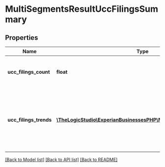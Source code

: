 # MultiSegmentsResultUccFilingsSummary

## Properties
Name | Type | Description | Notes
------------ | ------------- | ------------- | -------------
**ucc_filings_count** | **float** | Count of UCC filings on file for the business | [optional] 
**ucc_filings_trends** | [**\TheLogicStudio\ExperianBusinessesPHP\Model\UCCFilingsSummary[]**](UCCFilingsSummary.md) | Array containing bi-yearly (6 months) UCC filing information for up to the previous 3 years | [optional] 

[[Back to Model list]](../README.md#documentation-for-models) [[Back to API list]](../README.md#documentation-for-api-endpoints) [[Back to README]](../README.md)


